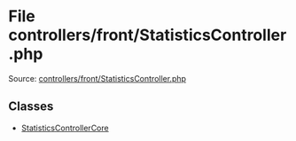 File controllers/front/StatisticsController.php
=========

Source: [controllers/front/StatisticsController.php](https://github.com/PrestaShop/PrestaShop/blob/1.6.0.12/controllers/front/StatisticsController.php)


Classes
-------

* [StatisticsControllerCore](class.StatisticsControllerCore.md)

